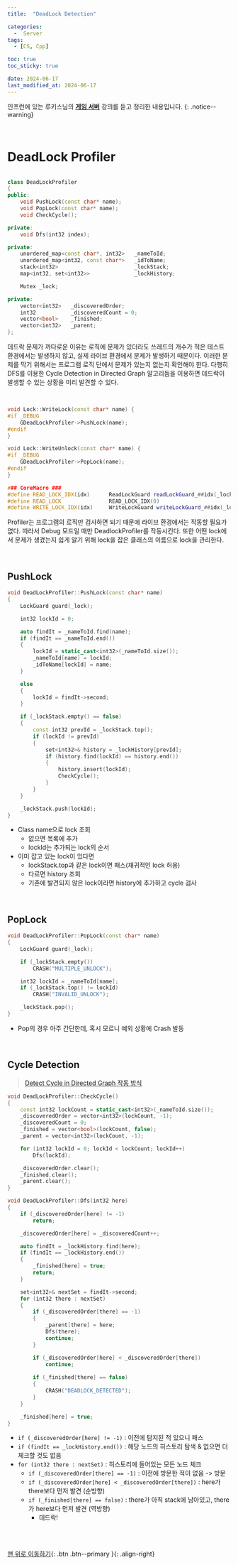 ```yaml
---
title:  "DeadLock Detection"

categories:
  -  Server
tags:
  - [CS, Cpp]

toc: true
toc_sticky: true

date: 2024-06-17
last_modified_at: 2024-06-17
---
```


인프런에 있는 루키스님의 **[게임 서버](https://www.inflearn.com/course/%EC%96%B8%EB%A6%AC%EC%96%BC-3d-mmorpg-4/dashboard)** 강의를 듣고 정리한 내용입니다.
{: .notice--warning}

<br>

# DeadLock Profiler

``` cpp

class DeadLockProfiler
{
public:
	void PushLock(const char* name);
	void PopLock(const char* name);
	void CheckCycle();

private:
	void Dfs(int32 index);

private:
	unordered_map<const char*, int32>	_nameToId;
	unordered_map<int32, const char*>	_idToName;
	stack<int32>						_lockStack;
	map<int32, set<int32>>				_lockHistory;

	Mutex _lock;

private:
	vector<int32>	_discoveredOrder;
	int32			_discoveredCount = 0;
	vector<bool>	_finished; 
	vector<int32>	_parent;
};
```

데드락 문제가 까다로운 이유는 로직에 문제가 있더라도 쓰레드의 개수가 적은 테스트 환경에서는 발생하지 않고, 실제 라이브 환경에서 문제가 발생하기 때문이다. 이러한 문제를 막기 위해서는 프로그램 로직 단에서 문제가 있는지 없는지 확인해야 한다. 다행히 DFS를 이용한 Cycle Detection in Directed Graph 알고리듬을 이용하면 데드락이 발생할 수 있는 상황을 미리 발견할 수 있다. 

<br>

``` cpp
void Lock::WriteLock(const char* name) {
#if _DEBUG
	GDeadLockProfiler->PushLock(name);
#endif
}

void Lock::WriteUnlock(const char* name) {
#if _DEBUG
	GDeadLockProfiler->PopLock(name);
#endif
}
```

``` cpp
### CoreMacro ###
#define	READ_LOCK_IDX(idx)		ReadLockGuard readLockGuard_##idx(_locks[idx], typeid(this).name());
#define READ_LOCK				READ_LOCK_IDX(0)
#define	WRITE_LOCK_IDX(idx)		WriteLockGuard writeLockGuard_##idx(_locks[idx], typeid(this).name());
```

Profiler는 프로그램의 로직만 검사하면 되기 때문에 라이브 환경에서는 작동할 필요가 없다. 따라서 Debug 모드일 때만 DeadlockProfiler를 작동시킨다. 또한 어떤 lock에서 문제가 생겼는지 쉽게 알기 위해 lock을 잡은 클래스의 이름으로 lock을 관리한다.

<br>

## PushLock

``` cpp
void DeadLockProfiler::PushLock(const char* name)
{
	LockGuard guard(_lock);

	int32 lockId = 0;

	auto findIt = _nameToId.find(name);
	if (findIt == _nameToId.end())
	{
		lockId = static_cast<int32>(_nameToId.size());
		_nameToId[name] = lockId;
		_idToName[lockId] = name;
	}

	else
	{
		lockId = findIt->second;
	}

	if (_lockStack.empty() == false)
	{
		const int32 prevId = _lockStack.top();
		if (lockId != prevId)
		{
			set<int32>& history = _lockHistory[prevId];
			if (history.find(lockId) == history.end())
			{
				history.insert(lockId);
				CheckCycle();
			}
		}
	}

	_lockStack.push(lockId);
}
```

- Class name으로 lock 조회
    - 없으면 목록에 추가
    - lockId는 추가되는 lock의 순서
- 이미 잡고 있는 lock이 있다면
    - lockStack.top과 같은 lock이면 패스(재귀적인 lock 허용)
    - 다르면 history 조회
    - 기존에 발견되지 않은 lock이라면 history에 추가하고 cycle 검사

<br>

## PopLock

``` cpp
void DeadLockProfiler::PopLock(const char* name)
{
	LockGuard guard(_lock);

	if (_lockStack.empty())
		CRASH("MULTIPLE_UNLOCK");

	int32 lockId = _nameToId[name];
	if (_lockStack.top() != lockId)
		CRASH("INVALID_UNLOCK");

	_lockStack.pop();
}
```

- Pop의 경우 아주 간단한데, 혹시 모르니 예외 상황에 Crash 발동

<br>

## Cycle Detection

> [Detect Cycle in Directed Graph 작동 방식](https://www.youtube.com/watch?v=AK7BuT5MgU0&t=400s)

``` cpp
void DeadLockProfiler::CheckCycle()
{
	const int32 lockCount = static_cast<int32>(_nameToId.size());
	_discoveredOrder = vector<int32>(lockCount, -1);
	_discoveredCount = 0;
	_finished = vector<bool>(lockCount, false);
	_parent = vector<int32>(lockCount, -1);

	for (int32 lockId = 0; lockId < lockCount; lockId++)
		Dfs(lockId);

	_discoveredOrder.clear();
	_finished.clear();
	_parent.clear();
}

void DeadLockProfiler::Dfs(int32 here)
{
	if (_discoveredOrder[here] != -1)
		return;

	_discoveredOrder[here] = _discoveredCount++;

	auto findIt = _lockHistory.find(here);
	if (findIt == _lockHistory.end())
	{
		_finished[here] = true;
		return;
	}

	set<int32>& nextSet = findIt->second;
	for (int32 there : nextSet)
	{
		if (_discoveredOrder[there] == -1)
		{
			_parent[there] = here;
			Dfs(there);
			continue;
		}

		if (_discoveredOrder[here] < _discoveredOrder[there])
			continue;
			
		if (_finished[there] == false)
		{
			CRASH("DEADLOCK_DETECTED");
		}
	}

	_finished[here] = true;
}
```

- `if (_discoveredOrder[here] != -1)` : 이전에 탐지된 적 있으니 패스
- `if (findIt == _lockHistory.end())` : 해당 노드의 히스토리 탐색 & 없으면 더 체크할 것도 없음
- `for (int32 there : nextSet)` : 히스토리에 들어있는 모든 노드 체크
    - `if (_discoveredOrder[there] == -1)` : 이전에 방문한 적이 없음 -> 방문
    - `if (_discoveredOrder[here] < _discoveredOrder[there])` : here가 there보다 먼저 발견 (순방향)
    - `if (_finished[there] == false)` : there가 아직 stack에 남아있고, there가 here보다 먼저 발견 (역방향)
        - 데드락!


<br>
<br>


[맨 위로 이동하기](#){: .btn .btn--primary }{: .align-right}